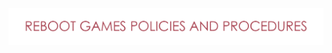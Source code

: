 ![Alt text](https://github.com/matthewsides/Reboot-Games-Policies-and-Procedures/blob/master/RG_H_Text.png?raw=true "Optional Title")




